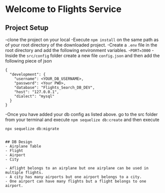 # Welcome to Flights Service

## Project Setup
-clone the project on your local
-Execute `npm install` on the same path as of your root directory of the downloaded project.
-Create a `.env` file in the root directory and add the following environment variables.
   -`PORT=3000`
-Inside the `src/config` folder create a new file `config.json` and then add the following piece of json
```
{
  "development": {
    "username": <YOUR_DB_USERNAME>,
    "password": <Your PWD>,
    "database": "Flights_Search_DB_DEV",
    "host": "127.0.0.1",
    "dialect": "mysql"
  }
}
```
-Once you have added your db config as listed above. go to the src folder from your terminal and execute `npm sequelize db:create`
and then execute

`npx sequelize db:migrate`
```

## DB Design
- Airplane Table
- Flight
- Airport
- City

- Aflight belongs to an airplane but one airplane can be used in multiple flights.
- A city has many airports but one airport belongs to a city.
- One airport can have many flights but a flight belongs to one airport.